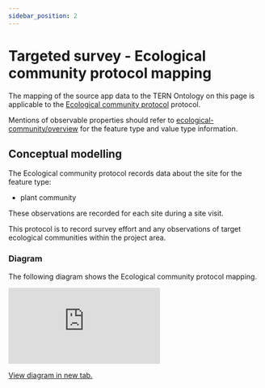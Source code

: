 ```yaml
---
sidebar_position: 2
---
```


# Targeted survey - Ecological community protocol mapping

The mapping of the source app data to the TERN Ontology on this page is applicable to the [Ecological community protocol](https://linked.data.gov.au/def/nrm/4da8c123-b886-4881-91b3-1ff6a9b30e3c) protocol.

Mentions of observable properties should refer to [ecological-community/overview](/information-models/tern-ontology/dev-guide/dawe-protocol/targeted-survey/ecological-community/overview) for the feature type and value type information.

## Conceptual modelling

The Ecological community protocol records data about the site for the feature type:

- plant community

These observations are recorded for each site during a site visit.

This protocol is to record survey effort and any observations of target ecological communities within the project area.

### Diagram

The following diagram shows the Ecological community protocol mapping.

<iframe frameBorder="0" style={{width:"100%",height:"593px"}} src="https://viewer.diagrams.net/?tags=%7B%7D&highlight=0000ff&edit=https%3A%2F%2Fapp.diagrams.net%2F%23G1S4ZAr-swzWcHRc9-KQuOwQdHZCe82Xd8&layers=1&nav=1&title=targeted-survey-ecological-community-example#Uhttps%3A%2F%2Fdrive.google.com%2Fuc%3Fid%3D1S4ZAr-swzWcHRc9-KQuOwQdHZCe82Xd8%26export%3Ddownload"></iframe>

<a href="https://viewer.diagrams.net/?tags=%7B%7D&highlight=0000ff&edit=https%3A%2F%2Fapp.diagrams.net%2F%23G1S4ZAr-swzWcHRc9-KQuOwQdHZCe82Xd8&layers=1&nav=1&title=targeted-survey-ecological-community-example#Uhttps%3A%2F%2Fdrive.google.com%2Fuc%3Fid%3D1S4ZAr-swzWcHRc9-KQuOwQdHZCe82Xd8%26export%3Ddownload">View diagram in new tab.</a>
